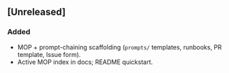 ## [Unreleased]
### Added
- MOP + prompt-chaining scaffolding (`prompts/` templates, runbooks, PR template, Issue form).
- Active MOP index in docs; README quickstart.
